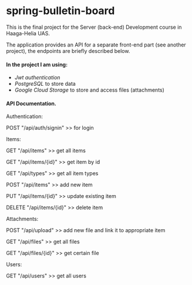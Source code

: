 # spring-bulletin-board

This is the final project for the Server (back-end) Development course in Haaga-Helia UAS.

The application provides an API for a separate front-end part (see another project), the endpoints are briefly described below.


#### In the project I am using:  
* *Jwt authentication*
* *PostgreSQL* to store data 
* *Google Cloud Storage* to store and access files (attachments)

#### API Documentation. 

Authentication:

POST "/api/auth/signin" >> for login

Items:

GET "/api/items" >> get all items

GET "/api/items/{id}" >> get item by id

GET "/api/types" >> get all item types

POST "/api/items" >> add new item

PUT "/api/items/{id}" >> update existing item

DELETE "/api/items/{id}" >> delete item

Attachments: 

POST "/api/upload" >> add new file and link it to appropriate item

GET "/api/files" >> get all files

GET "/api/files/{id}" >> get certain file

Users: 

GET "/api/users" >> get all users 


